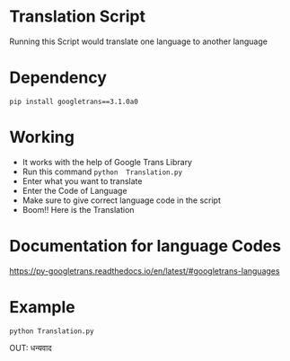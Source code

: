 # Translation Script
Running this Script would translate one language to another language

# Dependency
```pip install googletrans==3.1.0a0```

# Working 
 * It works with the help of Google Trans Library 
 * Run this command ```python  Translation.py``` 
 * Enter what you want to translate
 * Enter the Code of Language
 * Make sure to give correct language code in the script
 * Boom!! Here is the Translation
 
# Documentation for language Codes
https://py-googletrans.readthedocs.io/en/latest/#googletrans-languages

# Example 

```python Translation.py```

OUT: धन्यवाद

